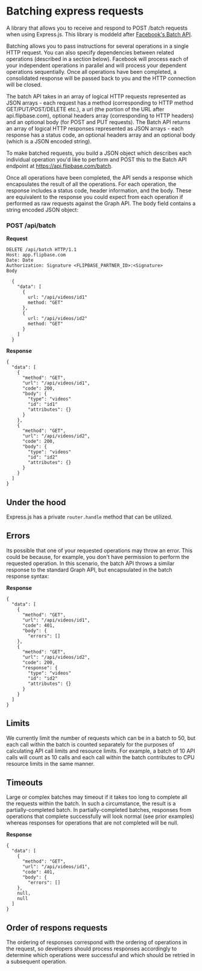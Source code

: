 # Batching express requests

A library that allows you to receive and respond to POST /batch requests when using Express.js. This library is moddeld after [Facebook's Batch API](https://developers.facebook.com/docs/graph-api/making-multiple-requests).

Batching allows you to pass instructions for several operations in a single HTTP request. You can also specify dependencies between related operations (described in a section below). Facebook will process each of your independent operations in parallel and will process your dependent operations sequentially. Once all operations have been completed, a consolidated response will be passed back to you and the HTTP connection will be closed.

The batch API takes in an array of logical HTTP requests represented as JSON arrays - each request has a method (corresponding to HTTP method GET/PUT/POST/DELETE etc.), a url (the portion of the URL after api.flipbase.com), optional headers array (corresponding to HTTP headers) and an optional body (for POST and PUT requests). The Batch API returns an array of logical HTTP responses represented as JSON arrays - each response has a status code, an optional headers array and an optional body (which is a JSON encoded string).

To make batched requests, you build a JSON object which describes each individual operation you'd like to perform and POST this to the Batch API endpoint at https://api.flipbase.com/batch.

Once all operations have been completed, the API sends a response which encapsulates the result of all the operations. For each operation, the response includes a status code, header information, and the body. These are equivalent to the response you could expect from each operation if performed as raw requests against the Graph API. The body field contains a string encoded JSON object:

### POST /api/batch

**Request**

    DELETE /api/batch HTTP/1.1
    Host: app.flipbase.com
    Date: Date
    Authorization: Signature <FLIPBASE_PARTNER_ID>:<Signature>
    Body

      {
        "data": [
          {
            url: "/api/videos/id1" 
            method: "GET"
          },
          {
            url: "/api/videos/id2" 
            method: "GET"
          }
        ]
      }

**Response**
    
    {
      "data": [
        {
          "method": "GET",
          "url": "/api/videos/id1", 
          "code": 200, 
          "body": {
            "type": "videos"
            "id": "id1"
            "attributes": {} 
          }
        },
        {
          "method": "GET",
          "url": "/api/videos/id2", 
          "code": 200, 
          "body": {
            "type": "videos"
            "id": "id2"
            "attributes": {}
          }          
        }
      ]
    }

## Under the hood

Express.js has a private `router.handle` method that can be utilized. 

## Errors

Its possible that one of your requested operations may throw an error. This could be because, for example, you don't have permission to perform the requested operation. In this scenario, the batch API throws a similar response to the standard Graph API, but encapsulated in the batch response syntax:

**Response**
    
    {
      "data": [
        {
          "method": "GET",
          "url": "/api/videos/id1", 
          "code": 401, 
          "body": {
            "errors": []
        },
        {
          "method": "GET",
          "url": "/api/videos/id2", 
          "code": 200, 
          "response": {
            "type": "videos"
            "id": "id2"
            "attributes": {}
          }          
        }
      ]
    }

## Limits

We currently limit the number of requests which can be in a batch to 50, but each call within the batch is counted separately for the purposes of calculating API call limits and resource limits. For example, a batch of 10 API calls will count as 10 calls and each call within the batch contributes to CPU resource limits in the same manner.

## Timeouts

Large or complex batches may timeout if it takes too long to complete all the requests within the batch. In such a circumstance, the result is a partially-completed batch. In partially-completed batches, responses from operations that complete successfully will look normal (see prior examples) whereas responses for operations that are not completed will be null.

**Response**
    
    {
      "data": [
        {
          "method": "GET",
          "url": "/api/videos/id1", 
          "code": 401, 
          "body": {
            "errors": []
        },
        null,
        null
      ]
    }

## Order of respons requests

The ordering of responses correspond with the ordering of operations in the request, so developers should process responses accordingly to determine which operations were successful and which should be retried in a subsequent operation.
